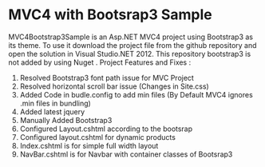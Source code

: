MVC4 with Bootsrap3 Sample
====

 MVC4Bootstrap3Sample is an Asp.NET MVC4 project using Bootstrap3 as its theme.
 To use it download the project file from the github repository and open the solution in Visual Studio.NET 2012.
 This repository bootstrap3 is not added by using Nuget .
 Project Features and Fixes :
 1. Resolved Bootstrap3 font path issue for MVC Project
 2. Resolved horizontal scroll bar issue (Changes in Site.css)
 3. Added Code in budle.config to add min files (By Default MVC4 ignores .min files in bundling)
 4. Added latest jquery
 5. Manually Added Bootstrap3
 6. Configured Layout.cshtml according to the bootsrap
 7. Configured layout.cshtml for dynamic products
 8. Index.cshtml is for simple full width layout
 9. NavBar.cshtml is for Navbar with container classes of Bootsrap3
 
